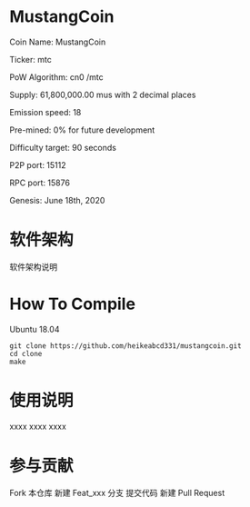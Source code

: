 # MustangCoin
Coin Name: MustangCoin

Ticker: mtc

PoW Algorithm: cn0 /mtc

Supply: 61,800,000.00 mus with 2 decimal places

Emission speed: 18

Pre-mined: 0% for future development

Difficulty target: 90 seconds

P2P port: 15112

RPC port: 15876

Genesis: June 18th, 2020

# 软件架构
软件架构说明

# How To Compile
Ubuntu 18.04
```
git clone https://github.com/heikeabcd331/mustangcoin.git
cd clone
make
```
# 使用说明
xxxx
xxxx
xxxx
# 参与贡献
Fork 本仓库
新建 Feat_xxx 分支
提交代码
新建 Pull Request
